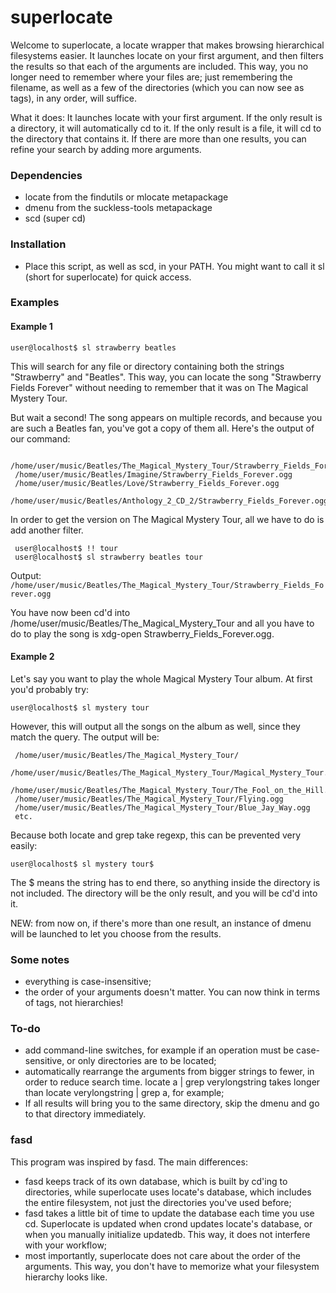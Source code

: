superlocate
===========

 Welcome to superlocate, a locate wrapper that makes browsing hierarchical filesystems easier. It launches locate on your first argument, and then filters the results so that each of the arguments are included. This way, you no longer need to remember where your files are; just remembering the filename, as well as a few of the directories (which you can now see as tags), in any order, will suffice.

 What it does:
 It launches locate with your first argument. If the only result is a directory, it will automatically cd to it. If the only result is a file, it will cd to the directory that contains it. If there are more than one results, you can refine your search by adding more arguments.

### Dependencies
 - locate from the findutils or mlocate metapackage
 - dmenu from the suckless-tools metapackage
 - scd (super cd)
 
### Installation
 - Place this script, as well as scd, in your PATH. You might want to call it sl (short for superlocate) for quick access.

### Examples
#### Example 1
`user@localhost$ sl strawberry beatles`

 This will search for any file or directory containing both the strings "Strawberry" and "Beatles". This way, you can locate the song "Strawberry Fields Forever" without needing to remember that it was on The Magical Mystery Tour.

 But wait a second! The song appears on multiple records, and because you are such a Beatles fan, you've got a copy of them all. Here's the output of our command:

```
 /home/user/music/Beatles/The_Magical_Mystery_Tour/Strawberry_Fields_Forever.ogg
 /home/user/music/Beatles/Imagine/Strawberry_Fields_Forever.ogg
 /home/user/music/Beatles/Love/Strawberry_Fields_Forever.ogg
 /home/user/music/Beatles/Anthology_2_CD_2/Strawberry_Fields_Forever.ogg
```

 In order to get the version on The Magical Mystery Tour, all we have to do is add another filter.

```
 user@localhost$ !! tour
 user@localhost$ sl strawberry beatles tour
```

 Output:
` /home/user/music/Beatles/The_Magical_Mystery_Tour/Strawberry_Fields_Forever.ogg`

 You have now been cd'd into /home/user/music/Beatles/The_Magical_Mystery_Tour and all you have to do to play the song is xdg-open Strawberry_Fields_Forever.ogg.


#### Example 2

 Let's say you want to play the whole Magical Mystery Tour album. At first you'd probably try:

`user@localhost$ sl mystery tour`

 However, this will output all the songs on the album as well, since they match the query. The output will be:

```
 /home/user/music/Beatles/The_Magical_Mystery_Tour/
 /home/user/music/Beatles/The_Magical_Mystery_Tour/Magical_Mystery_Tour.ogg
 /home/user/music/Beatles/The_Magical_Mystery_Tour/The_Fool_on_the_Hill.ogg
 /home/user/music/Beatles/The_Magical_Mystery_Tour/Flying.ogg
 /home/user/music/Beatles/The_Magical_Mystery_Tour/Blue_Jay_Way.ogg
 etc.
```

 Because both locate and grep take regexp, this can be prevented very easily:

`user@localhost$ sl mystery tour$`

 The $ means the string has to end there, so anything inside the directory is not included. The directory will be the only result, and you will be cd'd into it.


 NEW: from now on, if there's more than one result, an instance of dmenu will be launched to let you choose from the results.

### Some notes
 - everything is case-insensitive;
 - the order of your arguments doesn't matter. You can now think in terms of tags, not hierarchies!

### To-do
 - add command-line switches, for example if an operation must be case-sensitive, or only directories are to be located;
 - automatically rearrange the arguments from bigger strings to fewer, in order to reduce search time. locate a | grep verylongstring takes longer than locate verylongstring | grep a, for example;
 - If all results will bring you to the same directory, skip the dmenu and go to that directory immediately.

### fasd
 This program was inspired by fasd. The main differences:
 - fasd keeps track of its own database, which is built by cd'ing to directories, while superlocate uses locate's database, which includes the entire filesystem, not just the directories you've used before;
 - fasd takes a little bit of time to update the database each time you use cd. Superlocate is updated when crond updates locate's database, or when you manually initialize updatedb. This way, it does not interfere with your workflow;
 - most importantly, superlocate does not care about the order of the arguments. This way, you don't have to memorize what your filesystem hierarchy looks like.



